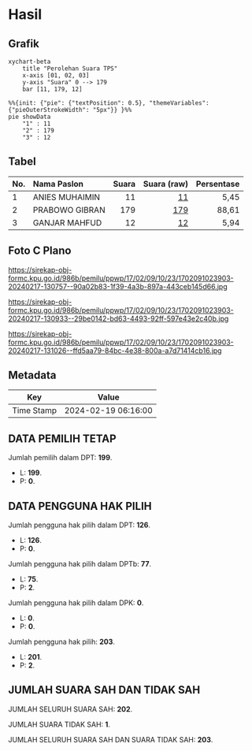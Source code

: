 # Hasil

## Grafik

```mermaid
xychart-beta
    title "Perolehan Suara TPS"
    x-axis [01, 02, 03]
    y-axis "Suara" 0 --> 179
    bar [11, 179, 12]
```

```mermaid
%%{init: {"pie": {"textPosition": 0.5}, "themeVariables": {"pieOuterStrokeWidth": "5px"}} }%%
pie showData
    "1" : 11
    "2" : 179
    "3" : 12
```

## Tabel

| No. | Nama Paslon    | Suara | Suara (raw) | Persentase |
|:--- |:-------------- | -----:| -----------:| ----------:|
| 1   | ANIES MUHAIMIN | 11    | [11][p-1]   | 5,45       |
| 2   | PRABOWO GIBRAN | 179   | [179][p-2]  | 88,61      |
| 3   | GANJAR MAHFUD  | 12    | [12][p-3]   | 5,94       |


[p-1]: https://github.com/gigit-pemilu/pemilu-2024-17-bengkulu/blob/main/pilpres/hitung-suara/sub/17-bengkulu/sub/02-rejang-lebong/sub/09-curup/sub/1023-adirejo/sub/903-tps/sub/paslon-1.txt
[p-2]: https://github.com/gigit-pemilu/pemilu-2024-17-bengkulu/blob/main/pilpres/hitung-suara/sub/17-bengkulu/sub/02-rejang-lebong/sub/09-curup/sub/1023-adirejo/sub/903-tps/sub/paslon-2.txt
[p-3]: https://github.com/gigit-pemilu/pemilu-2024-17-bengkulu/blob/main/pilpres/hitung-suara/sub/17-bengkulu/sub/02-rejang-lebong/sub/09-curup/sub/1023-adirejo/sub/903-tps/sub/paslon-3.txt

## Foto C Plano

https://sirekap-obj-formc.kpu.go.id/986b/pemilu/ppwp/17/02/09/10/23/1702091023903-20240217-130757--90a02b83-1f39-4a3b-897a-443ceb145d66.jpg

https://sirekap-obj-formc.kpu.go.id/986b/pemilu/ppwp/17/02/09/10/23/1702091023903-20240217-130933--29be0142-bd63-4493-92ff-597e43e2c40b.jpg

https://sirekap-obj-formc.kpu.go.id/986b/pemilu/ppwp/17/02/09/10/23/1702091023903-20240217-131026--ffd5aa79-84bc-4e38-800a-a7d71414cb16.jpg


## Metadata

| Key        | Value               |
| ---------- | ------------------- |
| Time Stamp | 2024-02-19 06:16:00 |


## DATA PEMILIH TETAP

Jumlah pemilih dalam DPT: **199**.
 * L: **199**.
 * P: **0**.

## DATA PENGGUNA HAK PILIH

Jumlah pengguna hak pilih dalam DPT: **126**.
 * L: **126**.
 * P: **0**.

Jumlah pengguna hak pilih dalam DPTb: **77**.
 * L: **75**.
 * P: **2**.

Jumlah pengguna hak pilih dalam DPK: **0**.
 * L: **0**.
 * P: **0**.

Jumlah pengguna hak pilih: **203**.
 * L: **201**.
 * P: **2**.

## JUMLAH SUARA SAH DAN TIDAK SAH

JUMLAH SELURUH SUARA SAH: **202**.

JUMLAH SUARA TIDAK SAH: **1**.

JUMLAH SELURUH SUARA SAH DAN SUARA TIDAK SAH: **203**.


